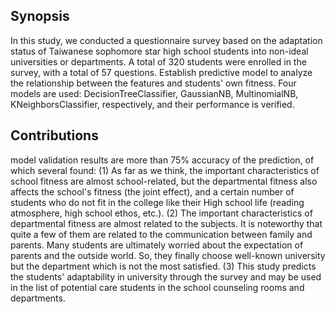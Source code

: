 ## Synopsis


In this study, we conducted a questionnaire survey based on the adaptation status of Taiwanese sophomore star high school students into non-ideal universities or departments. A total of 320 students were enrolled in the survey, with a total of 57 questions. Establish predictive model to analyze the relationship between the features and students' own fitness.
Four models are used: DecisionTreeClassifier, GaussianNB, MultinomialNB, KNeighborsClassifier, respectively, and their performance is verified.

## Contributions

model validation results are more than 75% accuracy of the prediction, of which several found:
(1) As far as we think, the important characteristics of school fitness are almost school-related, but the departmental fitness also affects the school's fitness (the joint effect), and a certain number of students who do not fit in the college like their High school life (reading atmosphere, high school ethos, etc.).
(2) The important characteristics of departmental fitness are almost related to the subjects. It is noteworthy that quite a few of them are related to the communication between family and parents. Many students are ultimately worried about the expectation of parents and the outside world. So, they finally choose well-known university but the department which is not the most satisfied.
(3) This study predicts the students' adaptability in university through the survey and may be used in the list of potential care students in the school counseling rooms and departments.

